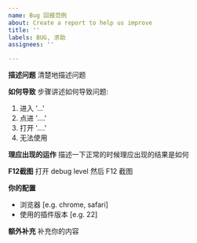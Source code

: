 ```yaml
---
name: Bug 回报范例
about: Create a report to help us improve
title: ''
labels: BUG, 求助
assignees: ''

---
```


**描述问题**
清楚地描述问题

**如何导致**
步骤讲述如何导致问题:
1. 进入 '...'
2. 点进 '....'
3. 打开 '....'
4. 无法使用

**理应出现的运作**
描述一下正常的时候理应出现的结果是如何

**F12截图**
打开 debug level 然后 F12 截图

**你的配置**
 - 浏览器 [e.g. chrome, safari]
 - 使用的插件版本 [e.g. 22]

**额外补充**
补充你的内容
